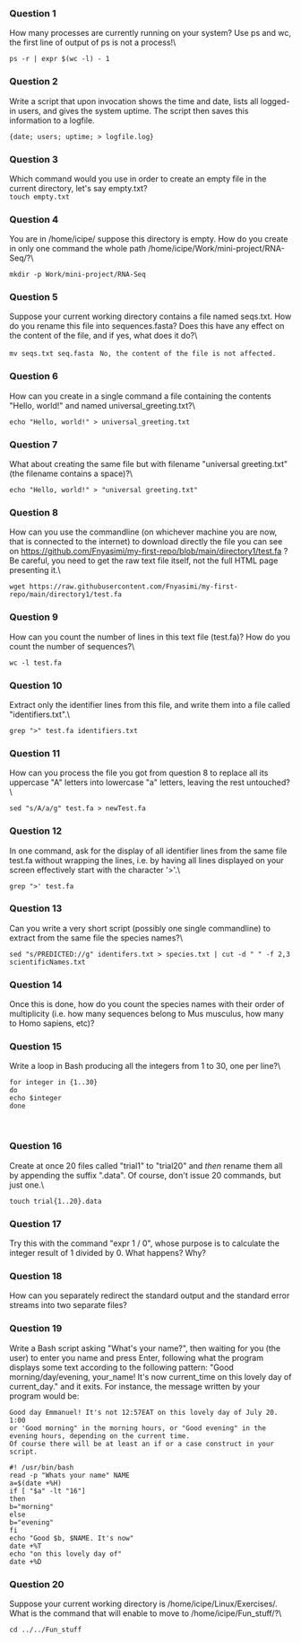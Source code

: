 ### Question 1

How many processes are currently running on your system? Use ps and wc, the first line of output of ps is not a process!\

```ps -r | expr $(wc -l) - 1```

### Question 2

Write a script that upon invocation shows the time and date, lists all logged-in users, and gives the system uptime.
The script then saves this information to a logfile.

```#! /usr/bin/bash
{date; users; uptime; > logfile.log}
```
### Question 3

Which command would you use in order to create an empty file in the current directory, let's say empty.txt?\
```touch empty.txt```

### Question 4

You are in /home/icipe/ suppose this directory is empty. How do you create in only one command the whole path /home/icipe/Work/mini-project/RNA-Seq/?\

```mkdir -p Work/mini-project/RNA-Seq```

### Question 5

Suppose your current working directory contains a file named seqs.txt. How do you rename this file into sequences.fasta?
Does this have any effect on the content of the file, and if yes, what does it do?\

```mv seqs.txt seq.fasta```
` No, the content of the file is not affected.`

### Question 6

How can you create in a single command a file containing the contents "Hello, world!" and named universal_greeting.txt?\

```
echo "Hello, world!" > universal_greeting.txt
```
### Question 7

What about creating the same file but with filename "universal greeting.txt" (the filename contains a space)?\

```
echo "Hello, world!" > "universal greeting.txt"
```
### Question 8

How can you use the commandline (on whichever machine you are now, that is connected to the internet) to download directly the
file you can see on https://github.com/Fnyasimi/my-first-repo/blob/main/directory1/test.fa ? Be careful, you need to get the raw text file itself,
not the full HTML page presenting it.\

```wget https://raw.githubusercontent.com/Fnyasimi/my-first-repo/main/directory1/test.fa```
### Question 9

How can you count the number of lines in this text file (test.fa)? How do you count the number of sequences?\

```wc -l test.fa```

### Question 10

Extract only the identifier lines from this file, and write them into a file called "identifiers.txt".\

```
grep ">" test.fa identifiers.txt
```
### Question 11

How can you process the file you got from question 8 to replace all its uppercase "A" letters into lowercase "a" letters, leaving the rest untouched?\

```
sed "s/A/a/g" test.fa > newTest.fa
```
### Question 12

In one command, ask for the display of all identifier lines from the same file test.fa without wrapping the lines, i.e. by having all lines displayed
on your screen effectively start with the character '>'.\

```
grep ">' test.fa
```
### Question 13

Can you write a very short script (possibly one single commandline) to extract from the same file the species names?\

```
sed "s/PREDICTED://g" identifers.txt > species.txt | cut -d " " -f 2,3 scientificNames.txt
```
### Question 14

Once this is done, how do you count the species names with their order of multiplicity
(i.e. how many sequences belong to Mus musculus, how many to Homo sapiens, etc)?
​

### Question 15

Write a loop in Bash producing all the integers from 1 to 30, one per line?\

```
for integer in {1..30}
do
echo $integer
done
```
​

### Question 16

Create at once 20 files called "trial1" to "trial20" and _then_ rename them all by appending the suffix ".data".
Of course, don't issue 20 commands, but just one.\

```touch trial{1..20}.data```
### Question 17

Try this with the command "expr 1 / 0", whose purpose is to calculate the integer result of 1 divided by 0. What happens? Why?
### Question 18

How can you separately redirect the standard output and the standard error streams into two separate files?
### Question 19

Write a Bash script asking "What's your name?", then waiting for you (the user) to enter you name and press Enter,
following what the program displays some text according to the following pattern:
"Good morning/day/evening, your_name!
It's now current_time on this lovely day of current_day." and it exits.
For instance, the message written by your program would be:

```
Good day Emmanuel! It's not 12:57EAT on this lovely day of July 20. 1:00
or 'Good morning" in the morning hours, or "Good evening" in the evening hours, depending on the current time.
Of course there will be at least an if or a case construct in your script.
```

    #! /usr/bin/bash
    read -p "Whats your name" NAME
    a=$(date +%H)
    if [ "$a" -lt "16"]
    then
    b="morning"
    else
    b="evening"
    fi
    echo "Good $b, $NAME. It's now"
    date +%T
    echo "on this lovely day of"
    date +%D

### Question 20

Suppose your current working directory is /home/icipe/Linux/Exercises/. What is the command that will enable to move to /home/icipe/Fun_stuff/?\

```cd ../../Fun_stuff```
